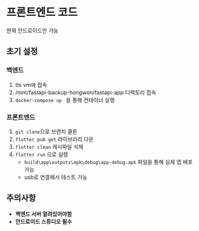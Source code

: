 # 프론트엔드 코드
현재 안드로이드만 가능

## 초기 설정
### 백엔드
1. tts vm에 접속
2. /mnt/fastapi-backup-hongwon/fastapi-app 디렉토리 접속
3. `docker-compose up ` 을 통해 컨테이너 실행
### 프론트엔드
1. `git clone`으로 브랜치 클론
2. `flutter pub get` 라이브러리 다운
3. `flutter clean` 캐시파일 삭제
4. `flutter run` 으로 실행
    - `build\app\outputs\apk\debug\app-debug.apk` 파일을 통해 실제 앱 배포 가능
    - usb로 연결해서 테스트 가능

## 주의사항
- **백엔드 서버 열려있어야함**
- **안드로이드 스튜디오 필수**
